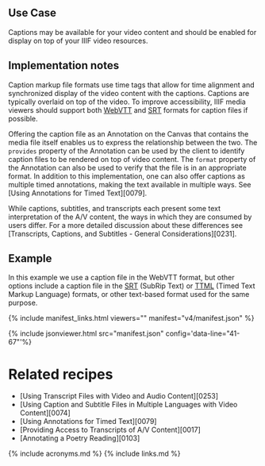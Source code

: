 ## Use Case

Captions may be available for your video content and should be enabled for display on top of your IIIF video resources.

## Implementation notes

Caption markup file formats use time tags that allow for time alignment and synchronized display of the video content with the captions. Captions are typically overlaid on top of the video. To improve accessibility, IIIF media viewers should support both [WebVTT](http://en.wikipedia.org/wiki/WebVTT) and [SRT](https://en.wikipedia.org/wiki/SubRip) formats for caption files if possible.

Offering the caption file as an Annotation on the Canvas that contains the media file itself enables us to express the relationship between the two. The `provides` property of the Annotation can be used by the client to identify caption files to be rendered on top of video content. The `format` property of the Annotation can also be used to verify that the file is in an appropriate format. 
In addition to this implementation, one can also offer captions as multiple timed annotations, making the text available in multiple ways. See [Using Annotations for Timed Text][0079].

While captions, subtitles, and transcripts each present some text interpretation of the A/V content, the ways in which they are consumed by users differ. For a more detailed discussion about these differences see [Transcripts, Captions, and Subtitles - General Considerations][0231].

## Example

In this example we use a caption file in the WebVTT format, but other options include a caption file in the [SRT](https://en.wikipedia.org/wiki/SubRip) (SubRip Text) or [TTML](https://w3c.github.io/ttml3/index.html) (Timed Text Markup Language) formats, or other text-based format used for the same purpose.

{% include manifest_links.html viewers="" manifest="v4/manifest.json" %}

{% include jsonviewer.html src="manifest.json" config='data-line="41-67"'%}

# Related recipes

- [Using Transcript Files with Video and Audio Content][0253]
- [Using Caption and Subtitle Files in Multiple Languages with Video Content][0074]
- [Using Annotations for Timed Text][0079]
- [Providing Access to Transcripts of A/V Content][0017]
- [Annotating a Poetry Reading][0103]

{% include acronyms.md %}
{% include links.md %}
